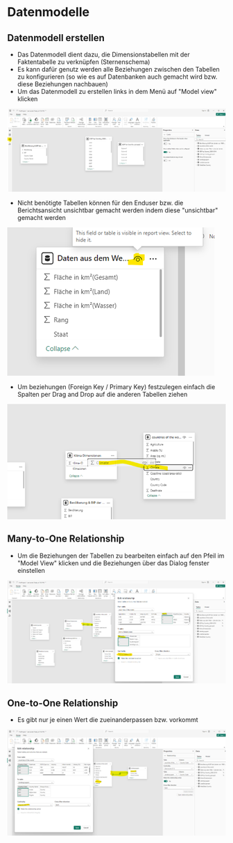 # Datenmodelle

## Datenmodell erstellen

- Das Datenmodell dient dazu, die Dimensionstabellen mit der Faktentabelle zu verknüpfen (Sternenschema)
- Es kann dafür genutz werden alle Beziehungen zwischen den Tabellen zu konfigurieren (so wie es auf Datenbanken auch gemacht wird bzw. diese Beziehungen nachbauen)
- Um das Datenmodell zu erstellen links in dem Menü auf "Model view" klicken

![alt text](image.png)

- Nicht benötigte Tabellen können für den Enduser bzw. die Berichtsansicht unsichtbar gemacht werden indem diese "unsichtbar" gemacht werden

![alt text](image-1.png)

- Um beziehungen (Foreign Key / Primary Key) festzulegen einfach die Spalten per Drag and Drop auf die anderen Tabellen ziehen

![alt text](image-2.png)

## Many-to-One Relationship

- Um die Beziehungen der Tabellen zu bearbeiten einfach auf den Pfeil im "Model View" klicken und die Beziehungen über das Dialog fenster einstellen

![alt text](image-3.png)

## One-to-One Relationship

- Es gibt nur je einen Wert die zueinanderpassen bzw. vorkommt

![alt text](image-4.png)

